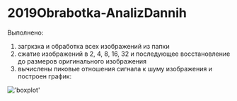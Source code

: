 # 2019Obrabotka-AnalizDannih
Выполнено: 
1. загркзка и обработка всех изображений из папки
2. сжатие изображений в 2, 4, 8, 16, 32 и последующее восстановление до размеров оригинального изображения
3. вычислены пиковые отношения сигнала к шуму изображения и построен график: 
  

!['boxplot'](https://github.com/nikitoshom/2019Obrabotka-AnalizDannih/Plot1(PSNR-rate).png)
